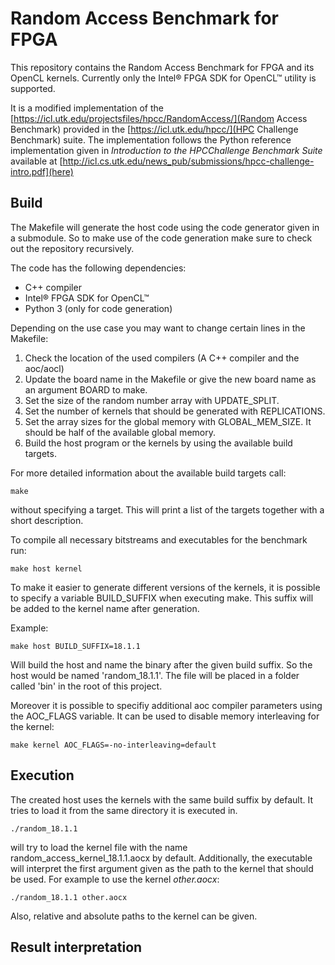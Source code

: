 # Random Access Benchmark for FPGA

This repository contains the Random Access Benchmark for FPGA and its OpenCL kernels.
Currently only the  Intel® FPGA SDK for OpenCL™ utility is supported.

It is a modified implementation of the [https://icl.utk.edu/projectsfiles/hpcc/RandomAccess/](Random Access Benchmark) provided in the [https://icl.utk.edu/hpcc/](HPC Challenge Benchmark) suite.
The implementation follows the Python reference implementation given in  _Introduction to the HPCChallenge Benchmark Suite_ available at [http://icl.cs.utk.edu/news_pub/submissions/hpcc-challenge-intro.pdf](here)

## Build

The Makefile will generate the host code using the code generator given in a submodule.
So to make use of the code generation make sure to check out the repository recursively.

The code has the following dependencies:

- C++ compiler
- Intel® FPGA SDK for OpenCL™
- Python 3 (only for code generation)

Depending on the use case you may want to change certain lines in the
Makefile:

1. Check the location of the used compilers (A C++ compiler and the aoc/aocl)
2. Update the board name in the Makefile or give the new board name as an argument BOARD
   to make.
3. Set the size of the random number array with UPDATE_SPLIT.
4. Set the number of kernels that should be generated with REPLICATIONS.
5. Set the array sizes for the global memory with GLOBAL_MEM_SIZE. It should be
half of the available global memory.
6. Build the host program or the kernels by using the available build targets.

For more detailed information about the available build targets call:

    make
without specifying a target.
This will print a list of the targets together with a short description.

To compile all necessary bitstreams and executables for the benchmark run:

    make host kernel

To make it easier to generate different versions of the kernels, it
is possible to specify a variable BUILD_SUFFIX when executing make.
This suffix will be added to the kernel name after generation.

Example:

	make host BUILD_SUFFIX=18.1.1

Will build the host and name the binary after the given build suffix.
So the host would be named 'random_18.1.1'.
The file will be placed in a folder called 'bin' in the root of this project.

Moreover it is possible to specifiy additional aoc compiler parameters using the AOC_FLAGS variable.
It can be used to disable memory interleaving for the kernel:

    make kernel AOC_FLAGS=-no-interleaving=default

## Execution

The created host uses the kernels with the same build suffix by default.
It tries to load it from the same directory it is executed in.

    ./random_18.1.1

will try to load the kernel file with the name
random_access_kernel_18.1.1.aocx by default.
Additionally, the executable will interpret the first argument given as
the path to the kernel that should be used.
For example to use the kernel _other.aocx_:

    ./random_18.1.1 other.aocx

Also, relative and absolute paths to the kernel can be given.

## Result interpretation
